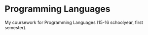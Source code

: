 # Programming Languages
My coursework for Programming Languages (15-16 schoolyear, first semester).
